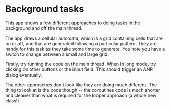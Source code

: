 # Background tasks

This app shows a few different approaches to doing tasks in the background and 
off the main thread.

The app draws a cellular automata, which is a grid containing cells that are on or off,
and that are generated following a particular pattern. They are 
handy for this task as they take some time to generate. You note you have a switch
to change between a small and large grid.

Firstly, try running the code on the main thread. When in long mode, try clicking
on other buttons or the input field. This should trigger an ANR dialog eventually.

The other approaches don't look like they are doing much different. The thing
to look at is the code though -- the coroutines code is much shorter and 
cleaner than what is required for the looper approach (a whole new class!).